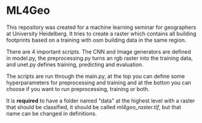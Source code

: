 # ML4Geo

This repository was created for a machine learning seminar for geographers at University Heidelberg. It tries to create a raster which contains all building footprints based on a training with osm building data in the same region.

There are 4 important scripts. The CNN and Image generators are defined in model.py, the preprocessing.py turns an rgb raster into the training data, and unet.py defines training, predicting and evaluation.

The scripts are run through the main.py, at the top you can define some hyperparameters for preprocessing and training and at the botton you can choose if you want to run preprocessing, training or both.

It is **required** to have a folder named "data" at the highest level with a raster that should be classified, it should be called *ml4geo_raster.tif*, but that name can be changed in definitions.
